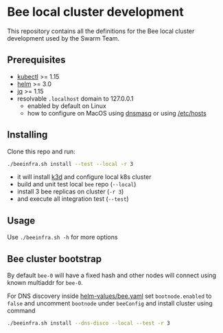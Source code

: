 # Bee local cluster development

This repository contains all the definitions for the Bee local cluster development used by the Swarm Team.

## Prerequisites

* [kubectl](https://kubernetes.io/docs/tasks/tools/install-kubectl/) >= 1.15
* [helm](https://helm.sh/docs/intro/install/) >= 3.0
* [jq](https://stedolan.github.io/jq/download/) >= 1.15
* resolvable `.localhost` domain to 127.0.0.1
    * enabled by default on Linux
    * how to configure on MacOS using [dnsmasq](DNS.md) or using [/etc/hosts](DNS.md#populate-etc-hosts)

## Installing

Clone this repo and run:

```bash
./beeinfra.sh install --test --local -r 3
```

* it will install [k3d](https://k3d.io/) and configure local k8s cluster
* build and unit test local `bee` repo (`--local`)
* install 3 bee replicas on cluster (`-r 3`)
* and execute all integration test (`--test`)

## Usage

Use `./beeinfra.sh -h` for more options

## Bee cluster bootstrap

By default `bee-0` will have a fixed hash and other nodes will connect using known multiaddr for `bee-0`.

For DNS discovery inside [helm-values/bee.yaml](helm-values/bee.yaml) set `bootnode.enabled` to `false` and uncomment `bootnode` under `beeConfig` and install cluster using command
```bash
./beeinfra.sh install --dns-disco --local --test -r 3
```

